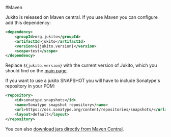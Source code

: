 #Maven

Jukito is released on Maven central. If you use Maven you can configure add this dependency:

```xml
<dependency>
    <groupId>org.jukito</groupId>
    <artifactId>jukito</artifactId>
    <version>${jukito.version}</version>
    <scope>test</scope>
</dependency>
```

Replace `${jukito.version}` with the current version of Jukito, which you should find on the [main page](https://github.com/ArcBees/Jukito).

If you want to use a jukito SNAPSHOT you will have to include Sonatype's repository in your POM:

```xml
<repository>
    <id>sonatype.snapshots</id>
    <name>Sonatype snapshot repository</name>
    <url>https://oss.sonatype.org/content/repositories/snapshots/</url>
    <layout>default</layout>
</repository>
```

You can also [download jars directly from Maven Central](http://search.maven.org/#search%7Cga%7C1%7Corg.jukito).
